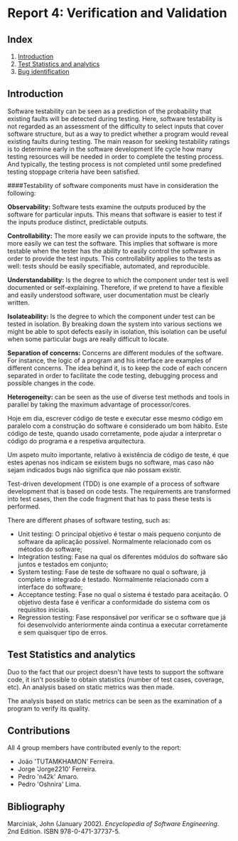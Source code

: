 # Report 4: Verification and Validation

## Index
 1. [Introduction](#introduction)
 2. [Test Statistics and analytics](#test_sa)
 3. [Bug identification](#bug_identification)

## Introduction<a name="introduction"></a>

Software testability can be seen as a prediction of the probability that existing faults will be detected during testing. Here, software testability is not regarded as an assessment of the difficulty to select inputs that cover software structure, but as a way to predict whether a program would reveal existing faults during testing. The main reason for seeking testability ratings is to determine early in the software development life cycle how many testing resources will be needed in order to complete the testing process. And typically, the testing process is not completed until some predefined testing stoppage criteria have been satisfied.

####Testability of software components must have in consideration the following:

**Observability:** Software tests examine the outputs produced by the software for particular inputs. This means that software is easier to test if the inputs produce distinct, predictable outputs. 

**Controllability:**  The more easily we can provide inputs to the software, the more easily we can test the software. This implies that software is more testable when the tester has the ability to easily control the software in order to provide the test inputs. This controllability applies to the tests as well: tests should be easily specifiable, automated, and reproducible.

**Understandability:** Is the degree to which the component under test is well documented or self-explaining. Therefore, if we pretend to have a flexible and easily understood software, user documentation must be clearly written.

**Isolateability:** Is the degree to which the component under test can be tested in isolation. By breaking down the system into various sections we might be able to spot defects easily in isolation, this isolation can be useful when some particular bugs are really difficult to locate. 

**Separation of concerns:** Concerns are different modules of the software. For instance, the logic of a program and his interface are examples of different concerns.
The idea behind it, is to keep the code of each concern separated in order to facilitate the code testing, debugging process and possible changes in the code.

**Heterogeneity:** can be seen as the use of diverse test methods and tools in parallel by taking the maximum advantage of processor/cores.

Hoje em dia, escrever código de teste e executar esse mesmo código em paralelo com a construção do software é considerado um bom hábito. Este código de teste, quando usado corretamente, pode ajudar a interpretar o código do programa e a respetiva arquitectura.

Um aspeto muito importante, relativo à existência de código de teste, é que estes apenas nos indicam se existem bugs no software, mas caso não sejam indicados bugs não significa que não possam existir.

Test-driven development (TDD) is one example of a process of software development that is based on code tests. The requirements are transformed into test cases, then the code fragment that has to pass these tests is performed.

There are different phases of software testing, such as:
 * Unit testing: O principal objetivo é testar o mais pequeno conjunto de software da aplicação possível. Normalmente relacionado com os métodos do software;
 * Integration testing: Fase na qual os diferentes módulos do software são juntos e testados em conjunto;
 * System testing: Fase de teste de software no qual o software, já completo e integrado é testado. Normalmente relacionado com a interface do software;
 * Acceptance testing: Fase no qual o sistema é testado para aceitação. O objetivo desta fase é verificar a conformidade do sistema com os requisitos iniciais.
 * Regression testing: Fase responsável por verificar se o software que já foi desenvolvido anteriormente ainda continua a executar corretamente e sem quaisquer tipo de erros.
 
## Test Statistics and analytics<a name="test_sa"></a>

Duo to the fact that our project doesn't have tests to support the software code, it isn't possible to obtain statistics (number of test cases, coverage, etc). An analysis based on static metrics was then made.

The analysis based on static metrics can be seen as the examination of a program to verify its quality.

## Contributions
All 4 group members have contributed evenly to the report:

* João 'TUTAMKHAMON' Ferreira.
* Jorge 'Jorge2210' Ferreira.
* Pedro 'n42k' Amaro.
* Pedro 'Oshnira' Lima.

## Bibliography
Marciniak, John  (January 2002). *Encyclopedia of Software Engineering*. 2nd Edition. ISBN 978-0-471-37737-5.

